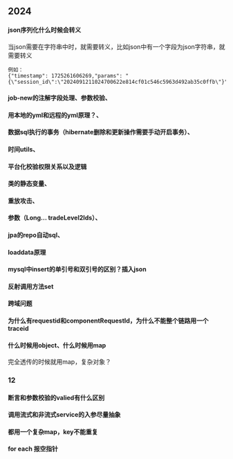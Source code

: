 ## 2024
#### json序列化什么时候会转义
当json需要在字符串中时，就需要转义，比如json中有一个字段为json字符串，就需要转义

    例如：
    {"timestamp": 1725261606269,"params": "{\"session_id\":\"2024091211024700622e814cf01c546c5963d492ab35c0ffb\"}"
#### job-new的注解字段处理、参数校验、
#### 用本地的yml和远程的yml原理？、
#### 数据sql执行的事务（hibernate删除和更新操作需要手动开启事务）、
#### 时间utils、
#### 平台化校验权限关系以及逻辑
#### 类的静态变量、
#### 重放攻击、
#### 参数（Long... tradeLevel2Ids）、
#### jpa的repo自动sql、
#### loaddata原理
#### mysql中insert的单引号和双引号的区别？插入json
#### 反射调用方法set
#### 跨域问题
#### 为什么有requestid和componentRequestId，为什么不能整个链路用一个traceid
#### 什么时候用object、什么时候用map
完全透传的时候就用map，复杂对象？
### 12
#### 断言和参数校验的valied有什么区别
#### 调用流式和非流式service的入参尽量抽象
#### 都用一个复杂map，key不能重复
#### for each 报空指针
<!--stackedit_data:
eyJoaXN0b3J5IjpbLTIwOTg4Nzc0OSwtMTk5NzAyNTcyOSw4OT
gzNzMzMzAsLTU1MDgzMDQ1NywzNjgyNDM2XX0=
-->